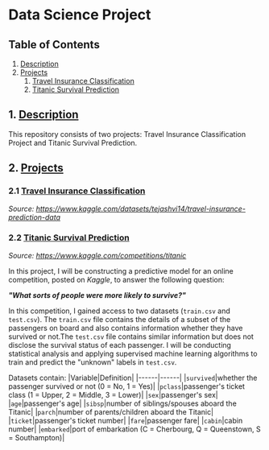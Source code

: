 # Data Science Project

## Table of Contents
1. [Description](#description)
2. [Projects](#projects)
    1. [Travel Insurance Classification](#travel-insurance)
    2. [Titanic Survival Prediction](#titanic)

## 1. [Description](description)
This repository consists of two projects: Travel Insurance Classification Project and Titanic Survival Prediction.

## 2. [Projects](projects)

### 2.1 [Travel Insurance Classification](travel-insurance)
*Source: https://www.kaggle.com/datasets/tejashvi14/travel-insurance-prediction-data*

### 2.2 [Titanic Survival Prediction](titanic)
*Source: https://www.kaggle.com/competitions/titanic*

In this project, I will be constructing a predictive model for an online competition, posted on *Kaggle*, to answer the following question:

***"What sorts of people were more likely to survive?"***

In this competition, I gained access to two datasets (`train.csv` and `test.csv`). The `train.csv` file contains the details of a subset of the passengers on board and also contains information whether they have survived or not.The `test.csv` file contains similar information but does not disclose the survival status of each passenger. I will be conducting statistical analysis and applying supervised machine learning algorithms to train and predict the "unknown" labels in `test.csv`. 

Datasets contain:
|Variable|Definition|
|------|------|
|`survived`|whether the passenger survived or not (0 = No, 1 = Yes)|
|`pclass`|passenger's ticket class (1 = Upper, 2 = Middle, 3 = Lower)|
|`sex`|passenger's sex|
|`age`|passenger's age|
|`sibsp`|number of siblings/spouses aboard the Titanic|
|`parch`|number of parents/children aboard the Titanic|
|`ticket`|passenger's ticket number|
|`fare`|passenger fare|
|`cabin`|cabin number|
|`embarked`|port of embarkation (C = Cherbourg, Q = Queenstown, S = Southampton)|